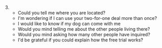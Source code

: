 3.
    - Could you tell me where you are located?
    - I'm wondering if I can use your two-for-one deal more than once?
    - I would like to know if my dog can come with me
    - Would you mind telling me about the other people living there?
    - Would you mind asking how many other people have inquired?
    - I'd be grateful if you could explain how the free trial works?